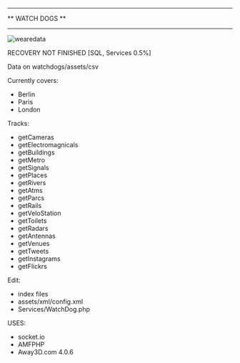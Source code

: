 ***************
** WATCH DOGS **
***************

![wearedata](http://infosthetics.com/archives/watch_dogs.jpg)


RECOVERY NOT FINISHED [SQL, Services 0.5%]

Data on watchdogs/assets/csv

Currently covers:
- Berlin
- Paris
- London

Tracks:
- getCameras
- getElectromagnicals
- getBuildings
- getMetro
- getSignals
- getPlaces
- getRivers
- getAtms
- getParcs
- getRails
- getVeloStation
- getToilets
- getRadars
- getAntennas
- getVenues
- getTweets
- getInstagrams
- getFlickrs



Edit:
 - index files
 - assets/xml/config.xml
 - Services/WatchDog.php
 
 
USES:
- socket.io
- AMFPHP
- Away3D.com 4.0.6
